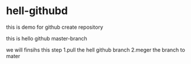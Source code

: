 # hell-githubd
this is demo for github create repository

this is hello github master-branch

we will finsihs this step
1.pull the hell github branch 
2.meger the branch to mater
